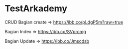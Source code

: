 # TestArkademy
CRUD
Bagian create => https://ibb.co/pLdgP5m?raw=true

Bagian Index => https://ibb.co/SVprcmg

Bagian Update => https://ibb.co/Jmscdsb
